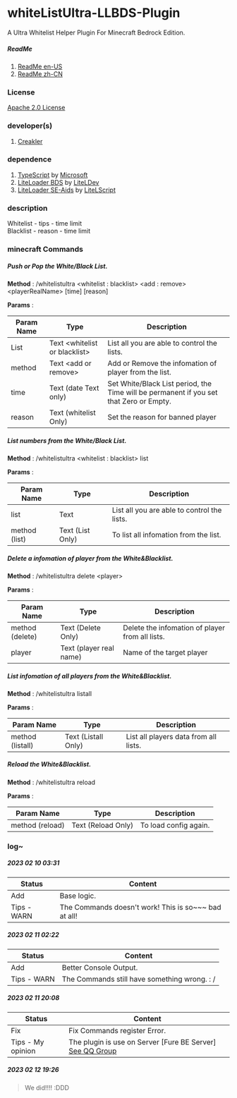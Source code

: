 # whiteListUltra-LLBDS-Plugin

A Ultra Whitelist Helper Plugin For Minecraft Bedrock Edition.

##### ReadMe

1. [ReadMe en-US](https://github.com/CreaklerFurry/whiteListUltra-LLBDS-Plugin/blob/main/README.md)
2. [ReadMe zh-CN](https://github.com/CreaklerFurry/whiteListUltra-LLBDS-Plugin/blob/main/README_zh-CN.md)

### License

[Apache 2.0 License](https://github.com/CreaklerFurry/whiteListUltra-LLBDS-Plugin/blob/main/LICENSE)

### developer(s)

1. [Creakler](https://github.com/CreaklerFurry)

### dependence

1. [TypeScript](https://github.com/microsoft/TypeScript) by [Microsoft](https://github.com/microsoft)
2. [LiteLoader BDS](https://github.com/LiteLDev/LiteLoaderBDS) by [LiteLDev](https://github.com/LiteLDev)
3. [LiteLoader SE-Aids](https://github.com/LiteLScript-Dev/LiteLoaderSE-Aids) by [LiteLScript](https://github.com/LiteLScript-Dev)

### description

Whitelist - tips   - time limit  
Blacklist - reason - time limit

### minecraft Commands

##### Push or Pop the White/Black List.

**Method** : /whitelistultra \<whitelist : blacklist> \<add : remove> \<playerRealName> [time] [reason]

**Params** :

| Param Name | Type                           | Description                                                  |
| ---------- | ------------------------------ | ------------------------------------------------------------ |
| List       | Text \<whitelist or blacklist> | List all you are able to control the lists.                  |
| method     | Text \<add or remove>          | Add or Remove the infomation of player from the list.        |
| time       | Text (date Text only)          | Set White/Black List period, the Time will be permanent if you set that Zero or Empty. |
| reason     | Text (whitelist Only)          | Set the reason for banned player                             |



##### List numbers from the White/Black List.

**Method** : /whitelistultra \<whitelist : blacklist> list

**Params** :

| Param Name    | Type                          | Description                                 |
| ------------- | ----------------------------- | ------------------------------------------- |
| list          | Text <whitelist or blacklist> | List all you are able to control the lists. |
| method (list) | Text (List Only)              | To list all infomation from the list.       |



##### Delete a infomation of player from the White&Blacklist.

**Method** : /whitelistultra delete \<player>

**Params** :

| Param Name      | Type                    | Description                                     |
| --------------- | ----------------------- | ----------------------------------------------- |
| method (delete) | Text (Delete Only)      | Delete the infomation of player from all lists. |
| player          | Text (player real name) | Name of the target player                       |

##### List infomation of all players from the White&Blacklist.

**Method** : /whitelistultra listall

**Params** :

| Param Name       | Type                | Description                           |
| ---------------- | ------------------- | ------------------------------------- |
| method (listall) | Text (Listall Only) | List all players data from all lists. |

##### Reload the White&Blacklist.

**Method** : /whitelistultra reload

**Params** :

| Param Name      | Type               | Description           |
| --------------- | ------------------ | --------------------- |
| method (reload) | Text (Reload Only) | To load config again. |



### log~

##### 2023 02 10 03:31  

| Status      | Content                                              |
| ----------- | ---------------------------------------------------- |
| Add         | Base logic.                                          |
| Tips - WARN | The Commands doesn't work! This is so~~~ bad at all! |

#####  2023 02 11 02:22  

| Status      | Content                                      |
| ----------- | -------------------------------------------- |
| Add         | Better Console Output.                       |
| Tips - WARN | The Commands still have something wrong. : / |

#####  2023 02 11 20:08  

| Status            | Content                                                      |
| ----------------- | ------------------------------------------------------------ |
| Fix               | Fix Commands register Error.                                 |
| Tips - My opinion | The plugin is use on Server [Fure BE Server] [See QQ Group](https://jq.qq.com/?_wv=1027&k=5EMMIPRn) |
  
#####  2023 02 12 19:26

> We did!!!! :DDD
